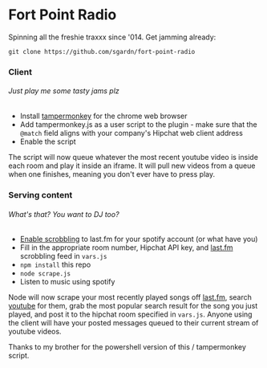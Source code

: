 # Fort Point Radio

Spinning all the freshie traxxx since '014. Get jamming already:

`git clone https://github.com/sgardn/fort-point-radio`

### Client
###### Just play me some tasty jams plz
- Install [tampermonkey] for the chrome web browser
- Add tampermonkey.js as a user script to the plugin - make sure that the `@match` field aligns with your company's Hipchat web client address
- Enable the script

The script will now queue whatever the most recent youtube video is inside each room and play it inside an iframe. It will pull new videos from a queue when one finishes, meaning you don't ever have to press play.

### Serving content
###### What's that? You want to DJ too?

- [Enable scrobbling] to last.fm for your spotify account (or what have you)
- Fill in the appropriate room number, Hipchat API key, and [last.fm] scrobbling feed in `vars.js`
- `npm install` this repo
- `node scrape.js`
- Listen to music using spotify

Node will now scrape your most recently played songs off [last.fm], search [youtube] for them, grab the most popular search result for the song you just played, and post it to the hipchat room specified in `vars.js`. Anyone using the client will have your posted messages queued to their current stream of youtube videos.

Thanks to my brother for the powershell version of this / tampermonkey script.

[last.fm]:http://www.last.fm
[youtube]:http://www.youtube.com
[enable scrobbling]:http://www.last.fm/help/faq?category=99
[tampermonkey]:https://chrome.google.com/webstore/detail/tampermonkey/dhdgffkkebhmkfjojejmpbldmpobfkfo?hl=en
